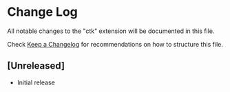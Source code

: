 # Change Log

All notable changes to the "ctk" extension will be documented in this file.

Check [Keep a Changelog](http://keepachangelog.com/) for recommendations on how to structure this file.

## [Unreleased]

- Initial release